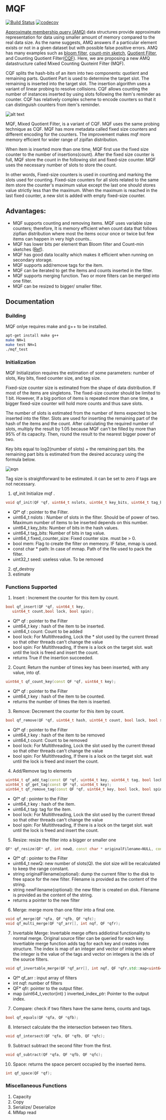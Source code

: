 # MQF
[![Build Status](https://travis-ci.org/shokrof/MQF.svg?branch=mqfDevelopmenet)](https://travis-ci.org/shokrof/MQF)
[![codecov](https://codecov.io/gh/shokrof/MQF/branch/mqfDevelopmenet/graph/badge.svg)](https://codecov.io/gh/shokrof/MQF)

[Approximate membership query (AMQ)](http://www.cs.cmu.edu/~lblum/flac/Presentations/Szabo-Wexler_ApproximateSetMembership.pdf) data structures provide approximate representation for data using smaller amount of memory compared to the real data size. As the name suggests, AMQ answers if a particular element exists or not in a given dataset but with possible false positive errors. AMQ has many examples such as [bloom filter](https://en.wikipedia.org/wiki/Bloom_filter), [count-min sketch](https://en.wikipedia.org/wiki/Count%E2%80%93min_sketch), [Quotient Filter](https://en.wikipedia.org/wiki/Quotient_filter), and Counting Quotient Filter([CQF](https://github.com/splatlab/cqf)). Here, we are proposing a new AMQ datastructure called Mixed Counting Quoteint Filter (MQF).

CQF splits the hash-bits of an item into two components: quotient and remaining parts. Quotient Part is used to determine the target slot. The remaining is inserted into the target slot. The insertion algorithm uses a variant of linear probing to resolve collisions. CQF allows counting the number of instances inserted by using slots following the item's reminder as counter. CQF has relatively complex scheme to encode counters so that it can distinguish counters from item's reminder.

![alt text](https://raw.githubusercontent.com/shokrof/MQF/mqfDevelopmenet/QuotientFilter_MQF.png)

MQF, Mixed Quotient Filter, is a variant of CQF. MQF uses the same probing technique as CQF. MQF has more metadata called fixed size counters and different encoding for the counters. The improvement makes mqf more memory efficient for wider range of zipifan distribution.

When item is inserted more than one time, MQF first use the fixed size counter to the number of insertions(count). After the fixed size counter is full, MQF store the count in the following slot and fixed-size counter. MQF uses the necessary number of slots to store the count.

In other words, Fixed-size counters is used in counting and marking the slots used for counting. Fixed-size counters for all slots related to the same item store the counter's maximum value except the last one should stores value strictly less than the maximum. When the maximum is reached in the last fixed counter, a new slot is added with empty fixed-size counter.




## Advantages:
  - MQF supports counting and removing items. MQF uses variable size counters; therefore, It is memory efficient when count data that follows zipfian distribution where most the items occur once or twice but few items can happen in very high counts..
  - MQF has lower bits per element than Bloom filter and Count-min sketches ([Ref](https://www3.cs.stonybrook.edu/~ppandey/files/p775-pandey.pdf)).
  - MQF  has good data locality which makes it efficient when running on secondary storage.
  - MQF supports add/remove tags for the item.
  - MQF can be iterated to get the items and counts inserted in the filter.
  - MQF supports merging function. Two or more filters can be merged into one filter.
  - MQF can be resized to bigger/ smaller filter.


## Documentation
### Building
MQF onlye requires make and g++ to be installed.
```bash
apt-get install make g++
make NH=1
make test NH=1
./mqf_test
```
### Initialization
MQF Initialization requires the estimation of some parameters: number of slots, Key bits, fixed counter size, and tag size.

Fixed-size counter size is estimated from the shape of data distribution. If most of the items are singletons. The fixed-size counter should be limited to 1 bit. However, If a big portion of items is repeated more than one time, a bigger fixed-size counter will hold more counts and thus save slots.

The number of slots is estimated from the number of items expected to be inserted into the filter. Slots are used for inserting the remaining part of the hash of the items and the count. After calculating the required number of slots, multiply the result by 1.05 because MQF can't be filled by more than 95% of its capacity. Then, round the result to the nearest bigger power of two.

Key bits equal to log2(number of slots) + the remaining part bits. the remaining part bits is estimated from the desired accuracy using the formula below.

![eqn](https://raw.githubusercontent.com/shokrof/MQF/mqfDevelopmenet/r_eqn.gif)

Tag size is straightforward to be estimated. it can be set to zero if tags are not necessary.


1. qf_init
Initialize mqf .
```c++
void qf_init(QF *qf, uint64_t nslots, uint64_t key_bits, uint64_t tag_bits,uint64_t fixed_counter_size, bool mem, const char *path, uint32_t seed);
```

  * Qf* qf : pointer to the Filter.
  * uint64_t nslots : Number of slots in the filter. Should be of power of two. Maximum number of items to be inserted depends on this number.
  * uint64_t key_bits: Number of bits in the hash values.
  * uint64_t tag_bits: Number of bits in tag value.
  * uint64_t fixed_counter_size: Fixed counter size. must be > 0.
  * bool mem: Flag to create the filter on memeory. IF false, mmap is used.
  * const char * path: In case of mmap. Path of the file used to pack the filter.
  * uint32_t seed: useless value. To be removed
2. qf_destroy
3. estimate

### Functions Supported
1. Insert :
Increment the counter for this item by count.
  ```c++
  bool qf_insert(QF *qf, uint64_t key,
     uint64_t count,bool lock, bool spin);
  ```

  * Qf* qf : pointer to the Filter
  * uint64_t key : hash of the item to be inserted.
  * uint64_t count: Count to be added
  * bool lock: For Multithreading, Lock the * slot used by the current thread so that other threads can't change the value
  * bool spin: For Multithreading, If there is a lock on the target slot. wait until the lock is freed and insert the count.
  * returns True if the insertion succeeded.

2. Count:
 Return the number of times key has been inserted, with any value, into qf.
 ```c++
 uint64_t qf_count_key(const QF *qf, uint64_t key);
 ```
 * Qf* qf : pointer to the Filter
 * uint64_t key : hash of the item to be counted.
 * returns the number of times the item is inserted.
3. Remove:
Decrement the counter for this item by count.
```c++
bool qf_remove(QF *qf, uint64_t hash, uint64_t count, bool lock, bool spin);
```
  * Qf* qf : pointer to the Filter
  * uint64_t key : hash of the item to be removed
  * uint64_t count: Count to be removed
  * bool lock: For Multithreading, Lock the slot used by the current thread so that other threads can't change the value
  * bool spin: For Multithreading, If there is a lock on the target slot. wait until the lock is freed and insert the count.

4. Add/Remove tag to elements
```c++
uint64_t qf_add_tag(const QF *qf, uint64_t key, uint64_t tag, bool lock, bool spin);
uint64_t qf_get_tag(const QF *qf, uint64_t key);
uint64_t qf_remove_tag(const QF *qf, uint64_t key, bool lock, bool spin);
```
  * Qf* qf : pointer to the Filter
  * uint64_t key : hash of the item.
  * uint64_t tag: tag for the item.
  * bool lock: For Multithreading, Lock the slot used by the current thread so that other threads can't change the value
  * bool spin: For Multithreading, If there is a lock on the target slot. wait until the lock is freed and insert the count.

5. Resize:
 resize the filter into a bigger or smaller one
 ```c++
 QF* qf_resize(QF* qf, int newQ, const char * originalFilename=NULL, const char * newFilename=NULL);
 ```
 * Qf* qf : pointer to the Filter
 * uint64_t newQ: new number of slots(Q). the slot size will be recalculated to keep the range constant.
 * string originalFilename(optional): dump the current filter to the disk to free space for the new filter. Filename is provided as the content of the string.
 * string newFilename(optional): the new filter is created on disk. Filename is provided as the content of the string.
 * returns a pointer to the new filter

6. Merge: merge more than one filter into a final one.
```c++
void qf_merge(QF *qfa, QF *qfb, QF *qfc);
void qf_multi_merge(QF *qf_arr[], int nqf, QF *qfr);
```
7. Invertable Merge: Invertable merge offers addiotinal functionality to normal merge. Original source filter can be queried for each key.
Invertiable merge function adds tag for each key and creates index structure. The index is map of an integer and vector of integers where the integer is the value of the tags and vector on integers is the ids of the source filters.
```c++
void qf_invertable_merge(QF *qf_arr[], int nqf, QF *qfr,std::map<uint64_t, std::vector<int> > *inverted_index_ptr);
```
  * Qf* qf_arr : input array of filters
  * int nqf: number of filters
  * QF* qfr: pointer to the output filter.
  * map (uint64_t,vector(int) )    inverted_index_ptr: Pointer to the output index.




7. Compare:
check if two filters have the same items, counts and tags.
```c++
bool qf_equals(QF *qfa, QF *qfb);
```
8. Intersect
calculate the the intersection between two filters.
```c++
void qf_intersect(QF *qfa, QF *qfb, QF *qfc);
```
9. Subtract
subtract the second filter from the first.
```c++
void qf_subtract(QF *qfa, QF *qfb, QF *qfc);
```
10. Space:
returns the space  percent occupied by the inserted items.
```c++
int qf_space(QF *qf);
```

### Miscellaneous Functions
1. Capacity
2. Copy
3. Serialize/ Deserialize
4. MMap read
